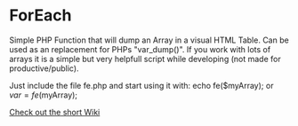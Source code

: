 # ForEach
Simple PHP Function that will dump an Array in a visual HTML Table.
Can be used as an replacement for PHPs "var_dump()". If you work with lots of arrays it is a simple but very helpfull script while developing (not made for productive/public).

Just include the file fe.php and start using it with:
echo fe($myArray);
or
$var = fe($myArray);

[Check out the short Wiki](../../wiki)